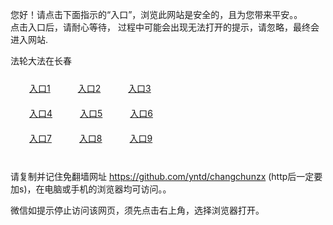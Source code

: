 您好！请点击下面指示的“入口”，浏览此网站是安全的，且为您带来平安。。 <br/>
点击入口后，请耐心等待， 过程中可能会出现无法打开的提示，请忽略，最终会进入网站. </br>

法轮大法在长春<br/>
<div style="padding:10px"><a style="margin:20px" target="_blank" href="https://d9k7y2vmw3mpr.cloudfront.net/2Qpsp?ngwkw" id="ccLink1" rel="nofollow">入口1</a> <a target="_blank" style="margin:20px" href="https://d3f6dj36g437jz.cloudfront.net/2Qpsp?syzgef" id="ccLink2" rel="nofollow">入口2</a> <a style="margin:20px" target="_blank" href="https://d3rz8lyzgjo2ds.cloudfront.net/2Qpsp?ldwdpzyh" id="ccLink3" rel="nofollow">入口3</a></div>

<div style="padding:10px" ><a style="margin:20px" target="_blank" href="https://d9k7y2vmw3mpr.cloudfront.net/2Qpsp?ngwkw" id="ccLink4" rel="nofollow">入口4</a> <a style="margin:20px" href="https://d3f6dj36g437jz.cloudfront.net/2Qpsp?syzgef" target="_blank" id="ccLink5" rel="nofollow">入口5</a> <a style="margin:20px" href="https://d3rz8lyzgjo2ds.cloudfront.net/2Qpsp?ldwdpzyh" target="_blank" id="ccLink6" rel="nofollow">入口6</a></div>

<div style="padding:10px"><a style="margin:20px" target="_blank" href="https://d9k7y2vmw3mpr.cloudfront.net/2Qpsp?ngwkw" id="ccLink7" rel="nofollow">入口7</a> <a style="margin:20px" href="https://d3f6dj36g437jz.cloudfront.net/2Qpsp?syzgef" target="_blank" id="ccLink8" rel="nofollow">入口8</a> <a style="margin:20px" target="_blank" href="https://d3rz8lyzgjo2ds.cloudfront.net/2Qpsp?ldwdpzyh" id="ccLink9" rel="nofollow">入口9</a></div>

<br/>



请复制并记住免翻墙网址 https://github.com/yntd/changchunzx (http后一定要加s)，在电脑或手机的浏览器均可访问。。<br/>

微信如提示停止访问该网页，须先点击右上角，选择浏览器打开。
